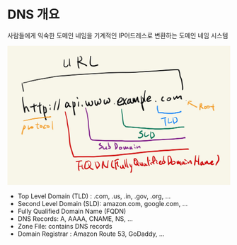 # DNS 개요

사람들에게 익숙한 도메인 네임을 기계적인 IP어드레스로 변환하는 도메인 네임 시스템

![URL](../images/AWS/aws_dns.png)

- Top Level Domain (TLD) : .com, .us, .in, .gov, .org, ...
- Second Level Domain (SLD): amazon.com, google.com, ...
- Fully Qualified Domain Name (FQDN)
- DNS Records: A, AAAA, CNAME, NS, ...
- Zone File: contains DNS records
- Domain Registrar : Amazon Route 53, GoDaddy, ...